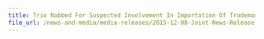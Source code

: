 ```yaml
---
title: Trio Nabbed For Suspected Involvement In Importation Of Trademark-Infringing Goods
file_url: /news-and-media/media-releases/2015-12-08-Joint-News-Release.pdf
---
```


